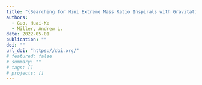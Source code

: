 ```yaml
---
title: "{Searching for Mini Extreme Mass Ratio Inspirals with Gravitational-Wave Detectors}"
authors:
  - Guo, Huai-Ke
  - Miller, Andrew L.
date: 2022-05-01
publication: ""
doi: ""
url_doi: "https://doi.org/"
# featured: false
# summary: ""
# tags: []
# projects: []
---
```


